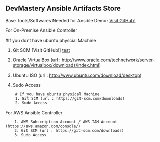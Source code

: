 ## DevMastery Ansible Artifacts Store

Base Tools/Softwares Needed for Ansible Demo:
[Visit GitHub!](https://www.github.com)

For On-Premise Ansible Controller

#If you dont have ubuntu physcial Machine
1. Git SCM [Visit GitHub!]
[test](https://www.github.com)
2. Oracle VirtualBox (url : http://www.oracle.com/technetwork/server-storage/virtualbox/downloads/index.html)
3. Ubuntu ISO (url : http://www.ubuntu.com/download/desktop)
4. Sudo Access
  
        # If you have ubuntu physical Machine
        1. Git SCM (url : https://git-scm.com/downloads)
        2. Sudo Access


For AWS Ansible Controller

        1. AWS Subscription Account / AWS IAM Account (https://aws.amazon.com/console/)
        2. Git SCM (url : https://git-scm.com/downloads)
        3. Sudo Access
